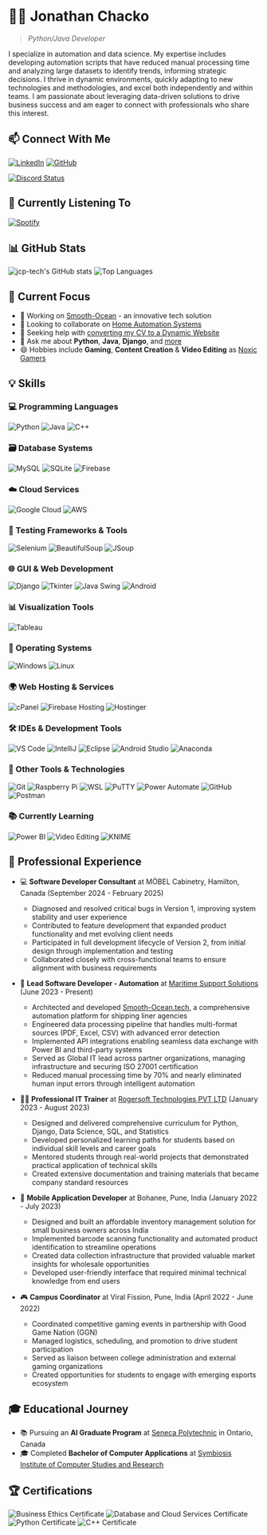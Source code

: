 # 👨‍💻 Jonathan Chacko
<!--
<div align="center">
  <img src="https://readme-typing-svg.herokuapp.com?font=Architects+Daughter&color=7AF79A&size=40&center=true&vCenter=true&width=600&lines=Hi+There!+👋;I'm+Jonathan+Chacko!;Automation+%26+Data+Science+Specialist" alt="Title" />
</div>
-->
> *Python/Java Developer*

I specialize in automation and data science. My expertise includes developing automation scripts that have reduced manual processing time and analyzing large datasets to identify trends, informing strategic decisions. I thrive in dynamic environments, quickly adapting to new technologies and methodologies, and excel both independently and within teams. I am passionate about leveraging data-driven solutions to drive business success and am eager to connect with professionals who share this interest.


## 📫 Connect With Me

[![LinkedIn](https://img.shields.io/badge/LinkedIn-jcp--tech-0077B5?style=for-the-badge&logo=linkedin&logoColor=white)](https://www.linkedin.com/in/jcp-tech/)
[![GitHub](https://img.shields.io/badge/GitHub-jcp--tech-181717?style=for-the-badge&logo=github&logoColor=white)](https://github.com/jcp-tech)
<!--
[![WhatsApp](https://img.shields.io/badge/WhatsApp-Chat-25D366?style=for-the-badge&logo=whatsapp&logoColor=white)](https://wa.me/13653842257)
[![Discord](https://img.shields.io/badge/Discord-Connect-5865F2?style=for-the-badge&logo=discord&logoColor=white)](https://discordapp.com/users/686190428634349751/)
[![Gmail](https://img.shields.io/badge/Gmail-JONATHAN-D14836?style=for-the-badge&logo=gmail&logoColor=white)](mailto:jonathanchacko1805+git@gmail.com)
[![Instagram](https://img.shields.io/badge/Instagram-noxic.gamers-E4405F?style=for-the-badge&logo=instagram&logoColor=white)](https://www.instagram.com/noxic.gamers/)
-->
[![Discord Status](https://discord-readme-badge.vercel.app/api?id=686190428634349751)](https://discordapp.com/users/686190428634349751/)


## 🎵 Currently Listening To

[![Spotify](https://novatorem-zeta-eosin.vercel.app/api/spotify)](https://open.spotify.com/user/j.c.p..rocker)


## 📊 GitHub Stats

<!-- 
![GitHub Trophies](https://github-profile-trophy.vercel.app/?username=jcp-tech&theme=algolia&margin-w=15&column=7)
### 💻 Tech Stack:
![Python](https://img.shields.io/badge/-Python-3776AB?style=flat&logo=python&logoColor=white)
![JavaScript](https://img.shields.io/badge/-JavaScript-F7DF1E?style=flat&logo=javascript&logoColor=black)
![Django](https://img.shields.io/badge/-Django-092E20?style=flat&logo=django&logoColor=white)
### 🌍 Connect with Me:
[![LinkedIn](https://img.shields.io/badge/-LinkedIn-blue?style=flat&logo=Linkedin&logoColor=white)](https://www.linkedin.com/in/jcp-tech/)
[![GitHub](https://img.shields.io/badge/-GitHub-black?style=flat&logo=github&logoColor=white)](https://github.com/jcp-tech)
-->
![jcp-tech's GitHub stats](https://github-readme-stats-teal-six-35.vercel.app/api?username=jcp-tech&include_all_commits=true&show_icons=true&title_color=000000&locale=en)
![Top Languages](https://github-readme-stats-teal-six-35.vercel.app/api/top-langs?username=jcp-tech&show_icons=true&locale=en&layout=compact)
<!-- <a href="https://github.com/vn7n24fzkq/github-profile-summary-cards"><img align="center" src="http://github-profile-summary-cards.vercel.app/api/cards/profile-details?username=jcp-tech&theme=tokyonight" alt="Zo-Bro-23's github stats" /></a> -->


## 🚀 Current Focus

- 🔭 Working on [Smooth-Ocean](https://smooth-ocean.tech/) - an innovative tech solution
- 👯 Looking to collaborate on [Home Automation Systems](https://github.com/jcp-tech/Home-Automation-System)
- 🤝 Seeking help with [converting my CV to a Dynamic Website](https://cv-jonathan-chacko.web.app/)
- 💬 Ask me about **Python**, **Java**, **Django**, and [more](https://www.linkedin.com/in/jcp-tech/details/skills/)
- 😄 Hobbies include **Gaming**, **Content Creation** & **Video Editing** as [Noxic Gamers](https://www.instagram.com/noxic.gamers/)


## 💡 Skills

### 💻 Programming Languages
![Python](https://img.shields.io/badge/Python-3776AB?style=for-the-badge&logo=python&logoColor=white)
![Java](https://img.shields.io/badge/Java-ED8B00?style=for-the-badge&logo=openjdk&logoColor=white)
![C++](https://img.shields.io/badge/C++-00599C?style=for-the-badge&logo=cplusplus&logoColor=white)

### 🗃️ Database Systems
![MySQL](https://img.shields.io/badge/MySQL-4479A1?style=for-the-badge&logo=mysql&logoColor=white)
![SQLite](https://img.shields.io/badge/SQLite-07405E?style=for-the-badge&logo=sqlite&logoColor=white)
![Firebase](https://img.shields.io/badge/Firebase-FFCA28?style=for-the-badge&logo=firebase&logoColor=black)

### ☁️ Cloud Services
![Google Cloud](https://img.shields.io/badge/Google_Cloud-4285F4?style=for-the-badge&logo=google-cloud&logoColor=white)
![AWS](https://img.shields.io/badge/AWS-232F3E?style=for-the-badge&logo=amazon-aws&logoColor=white)

### 🧪 Testing Frameworks & Tools
![Selenium](https://img.shields.io/badge/Selenium-43B02A?style=for-the-badge&logo=selenium&logoColor=white)
![BeautifulSoup](https://img.shields.io/badge/BeautifulSoup-3776AB?style=for-the-badge&logo=python&logoColor=white)
![JSoup](https://img.shields.io/badge/JSoup-ED8B00?style=for-the-badge&logo=java&logoColor=white)

### 🌐 GUI & Web Development
![Django](https://img.shields.io/badge/Django-092E20?style=for-the-badge&logo=django&logoColor=white)
![Tkinter](https://img.shields.io/badge/Tkinter-3776AB?style=for-the-badge&logo=python&logoColor=white)
![Java Swing](https://img.shields.io/badge/Java_Swing-ED8B00?style=for-the-badge&logo=openjdk&logoColor=white)
![Android](https://img.shields.io/badge/Android-3DDC84?style=for-the-badge&logo=android&logoColor=white)

### 📊 Visualization Tools
![Tableau](https://img.shields.io/badge/Tableau-E97627?style=for-the-badge&logo=tableau&logoColor=white)

### 💾 Operating Systems
![Windows](https://img.shields.io/badge/Windows-0078D6?style=for-the-badge&logo=windows&logoColor=white)
![Linux](https://img.shields.io/badge/Linux-FCC624?style=for-the-badge&logo=linux&logoColor=black)

### 🌍 Web Hosting & Services
![cPanel](https://img.shields.io/badge/cPanel-FF6C2C?style=for-the-badge&logo=cpanel&logoColor=white)
![Firebase Hosting](https://img.shields.io/badge/Firebase_Hosting-FFCA28?style=for-the-badge&logo=firebase&logoColor=black)
![Hostinger](https://img.shields.io/badge/Hostinger-673DE6?style=for-the-badge&logo=hostinger&logoColor=white)

### 🛠️ IDEs & Development Tools
![VS Code](https://img.shields.io/badge/VS_Code-007ACC?style=for-the-badge&logo=visual-studio-code&logoColor=white)
![IntelliJ](https://img.shields.io/badge/IntelliJ-000000?style=for-the-badge&logo=intellij-idea&logoColor=white)
![Eclipse](https://img.shields.io/badge/Eclipse-2C2255?style=for-the-badge&logo=eclipse&logoColor=white)
![Android Studio](https://img.shields.io/badge/Android_Studio-3DDC84?style=for-the-badge&logo=android-studio&logoColor=white)
![Anaconda](https://img.shields.io/badge/Anaconda-44A833?style=for-the-badge&logo=anaconda&logoColor=white)

### 🔧 Other Tools & Technologies
![Git](https://img.shields.io/badge/Git-F05032?style=for-the-badge&logo=git&logoColor=white)
![Raspberry Pi](https://img.shields.io/badge/Raspberry_Pi-A22846?style=for-the-badge&logo=raspberry-pi&logoColor=white)
![WSL](https://img.shields.io/badge/WSL-0078D6?style=for-the-badge&logo=windows&logoColor=white)
![PuTTY](https://img.shields.io/badge/PuTTY-007ACC?style=for-the-badge&logo=putty&logoColor=white)
![Power Automate](https://img.shields.io/badge/Power_Automate-0066FF?style=for-the-badge&logo=microsoft&logoColor=white)
![GitHub](https://img.shields.io/badge/GitHub-181717?style=for-the-badge&logo=github&logoColor=white)
![Postman](https://img.shields.io/badge/Postman-FF6C37?style=for-the-badge&logo=postman&logoColor=white)

### 📚 Currently Learning
![Power BI](https://img.shields.io/badge/Power_BI-F2C811?style=for-the-badge&logo=power-bi&logoColor=black)
![Video Editing](https://img.shields.io/badge/Video_Editing-9999FF?style=for-the-badge&logo=adobe-premiere-pro&logoColor=white)
![KNIME](https://img.shields.io/badge/KNIME-FFC000?style=for-the-badge&logo=knime&logoColor=white)


## 💼 Professional Experience

- 💻 **Software Developer Consultant** at MÖBEL Cabinetry, Hamilton, Canada (September 2024 - February 2025)
  - Diagnosed and resolved critical bugs in Version 1, improving system stability and user experience
  - Contributed to feature development that expanded product functionality and met evolving client needs
  - Participated in full development lifecycle of Version 2, from initial design through implementation and testing
  - Collaborated closely with cross-functional teams to ensure alignment with business requirements

- 🏢 **Lead Software Developer - Automation** at [Maritime Support Solutions](https://www.linkedin.com/company/maritime-support-solutions/) (June 2023 - Present)
  - Architected and developed [Smooth-Ocean.tech](https://smooth-ocean.tech/), a comprehensive automation platform for shipping liner agencies
  - Engineered data processing pipeline that handles multi-format sources (PDF, Excel, CSV) with advanced error detection
  - Implemented API integrations enabling seamless data exchange with Power BI and third-party systems
  - Served as Global IT lead across partner organizations, managing infrastructure and securing ISO 27001 certification
  - Reduced manual processing time by 70% and nearly eliminated human input errors through intelligent automation

- 👨‍🏫 **Professional IT Trainer** at [Rogersoft Technologies PVT LTD](https://www.linkedin.com/company/rogersoft-com/) (January 2023 - August 2023)
  - Designed and delivered comprehensive curriculum for Python, Django, Data Science, SQL, and Statistics
  - Developed personalized learning paths for students based on individual skill levels and career goals
  - Mentored students through real-world projects that demonstrated practical application of technical skills
  - Created extensive documentation and training materials that became company standard resources

- 📱 **Mobile Application Developer** at Bohanee, Pune, India (January 2022 - July 2023)
  - Designed and built an affordable inventory management solution for small business owners across India
  - Implemented barcode scanning functionality and automated product identification to streamline operations
  - Created data collection infrastructure that provided valuable market insights for wholesale opportunities
  - Developed user-friendly interface that required minimal technical knowledge from end users

- 🎮 **Campus Coordinator** at Viral Fission, Pune, India (April 2022 - June 2022)
  - Coordinated competitive gaming events in partnership with Good Game Nation (GGN)
  - Managed logistics, scheduling, and promotion to drive student participation
  - Served as liaison between college administration and external gaming organizations
  - Created opportunities for students to engage with emerging esports ecosystem


## 🎓 Educational Journey

- 📚 Pursuing an **AI Graduate Program** at [Seneca Polytechnic](https://www.senecacollege.ca/) in Ontario, Canada
- 🎓 Completed **Bachelor of Computer Applications** at [Symbiosis Institute of Computer Studies and Research](https://www.sicsr.ac.in/)


## 🏆 Certifications

<div align="left">
  <img src="https://img.shields.io/badge/Certified-Business%20Ethics-3A5FCD?style=for-the-badge&logo=bookstack&logoColor=white" alt="Business Ethics Certificate"/>
  <img src="https://img.shields.io/badge/Certified-Database%20and%20Cloud%20Services-3A5FCD?style=for-the-badge&logo=microsoftazure&logoColor=white" alt="Database and Cloud Services Certificate"/>
  <br/>
  <img src="https://img.shields.io/badge/Certified-Python-FFDE05?style=for-the-badge&logo=python&logoColor=darkblue" alt="Python Certificate"/>
  <img src="https://img.shields.io/badge/Certified-C++-00599C?style=for-the-badge&logo=cplusplus&logoColor=white" alt="C++ Certificate"/>
</div>
